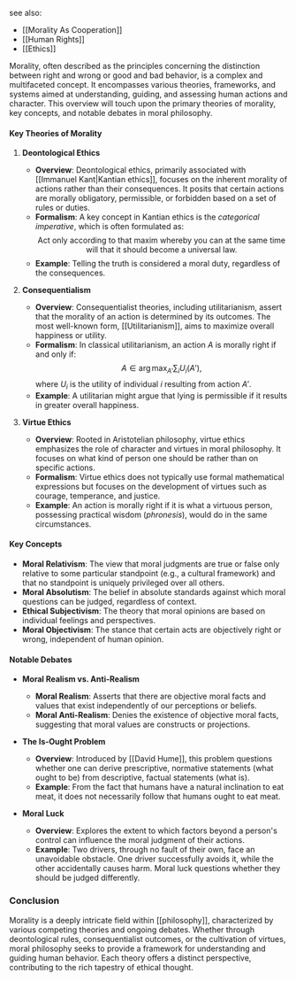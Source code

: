 see also:
- [[Morality As Cooperation]]
- [[Human Rights]]
- [[Ethics]]

Morality, often described as the principles concerning the distinction between right and wrong or good and bad behavior, is a complex and multifaceted concept. It encompasses various theories, frameworks, and systems aimed at understanding, guiding, and assessing human actions and character. This overview will touch upon the primary theories of morality, key concepts, and notable debates in moral philosophy.

#### Key Theories of Morality

1. **Deontological Ethics**
   - **Overview**: Deontological ethics, primarily associated with [[Immanuel Kant|Kantian ethics]], focuses on the inherent morality of actions rather than their consequences. It posits that certain actions are morally obligatory, permissible, or forbidden based on a set of rules or duties.
   - **Formalism**: A key concept in Kantian ethics is the *categorical imperative*, which is often formulated as: 
     $$ \text{Act only according to that maxim whereby you can at the same time will that it should become a universal law.} $$
   - **Example**: Telling the truth is considered a moral duty, regardless of the consequences.

2. **Consequentialism**
   - **Overview**: Consequentialist theories, including utilitarianism, assert that the morality of an action is determined by its outcomes. The most well-known form, [[Utilitarianism]], aims to maximize overall happiness or utility.
   - **Formalism**: In classical utilitarianism, an action $A$ is morally right if and only if:
     $$ A \in \arg \max_{A'} \sum_{i} U_i(A'), $$
     where $U_i$ is the utility of individual $i$ resulting from action $A'$.
   - **Example**: A utilitarian might argue that lying is permissible if it results in greater overall happiness.

3. **Virtue Ethics**
   - **Overview**: Rooted in Aristotelian philosophy, virtue ethics emphasizes the role of character and virtues in moral philosophy. It focuses on what kind of person one should be rather than on specific actions.
   - **Formalism**: Virtue ethics does not typically use formal mathematical expressions but focuses on the development of virtues such as courage, temperance, and justice.
   - **Example**: An action is morally right if it is what a virtuous person, possessing practical wisdom (*phronesis*), would do in the same circumstances.

#### Key Concepts

- **Moral Relativism**: The view that moral judgments are true or false only relative to some particular standpoint (e.g., a cultural framework) and that no standpoint is uniquely privileged over all others.
- **Moral Absolutism**: The belief in absolute standards against which moral questions can be judged, regardless of context.
- **Ethical Subjectivism**: The theory that moral opinions are based on individual feelings and perspectives.
- **Moral Objectivism**: The stance that certain acts are objectively right or wrong, independent of human opinion.

#### Notable Debates

- **Moral Realism vs. Anti-Realism**
  - **Moral Realism**: Asserts that there are objective moral facts and values that exist independently of our perceptions or beliefs.
  - **Moral Anti-Realism**: Denies the existence of objective moral facts, suggesting that moral values are constructs or projections.

- **The Is-Ought Problem**
  - **Overview**: Introduced by [[David Hume]], this problem questions whether one can derive prescriptive, normative statements (what ought to be) from descriptive, factual statements (what is).
  - **Example**: From the fact that humans have a natural inclination to eat meat, it does not necessarily follow that humans ought to eat meat.

- **Moral Luck**
  - **Overview**: Explores the extent to which factors beyond a person's control can influence the moral judgment of their actions.
  - **Example**: Two drivers, through no fault of their own, face an unavoidable obstacle. One driver successfully avoids it, while the other accidentally causes harm. Moral luck questions whether they should be judged differently.

### Conclusion

Morality is a deeply intricate field within [[philosophy]], characterized by various competing theories and ongoing debates. Whether through deontological rules, consequentialist outcomes, or the cultivation of virtues, moral philosophy seeks to provide a framework for understanding and guiding human behavior. Each theory offers a distinct perspective, contributing to the rich tapestry of ethical thought.